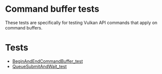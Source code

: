 # Command buffer tests

These tests are specifically for testing Vulkan API commands that apply on
command buffers.

# Tests
- [BeginAndEndCommandBuffer_test](BeginAndEndCommandBuffer_test/README.md)
- [QueueSubmitAndWait_test](QueueSubmitAndWait_test/README.md)
